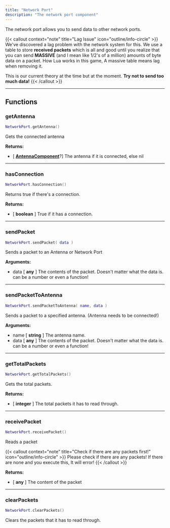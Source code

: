 ```yaml
---
title: "Network Port"
description: "The network port component"
---
```


The network port allows you to send data to other network ports.

{{< callout context="note" title="Lag Issue" icon="outline/info-circle" >}}
We've discovered a lag problem with the network system for this. We use a table to store **received packets** which is all and good until you realize that you can send **MASSIVE** (and I mean like 1/2's of a million) amounts of byte data on a packet. How Lua works in this game, A massive table means lag when removing it.

This is our current theory at the time but at the moment. **Try not to send too much data!**
{{< /callout >}}

---

## Functions

### getAntenna

```lua
NetworkPort.getAntenna()
```

Gets the connected antenna

**Returns:**
- [ **[AntennaComponent](/docs/lua-api/components/antenna/)**?] The antenna if it is connected, else nil

---

### hasConnection

```lua
NetworkPort.hasConnection()
```

Returns true if there's a connection.

**Returns:**
- [ **boolean** ] True if it has a connection.

---

### sendPacket

```lua
NetworkPort.sendPacket( data )
```

Sends a packet to an Antenna or Network Port

**Arguments:**
- data [ **any** ] The contents of the packet. Doesn't matter what the data is. can be a number or even a function!

---

### sendPacketToAntenna

```lua
NetworkPort.sendPacketToAntenna( name, data )
```

Sends a packet to a specified antenna. (Antenna needs to be connected!)

**Arguments:**
- name [ **string** ] The antenna name.
- data [ **any** ] The contents of the packet. Doesn't matter what the data is. can be a number or even a function!

---

### getTotalPackets

```lua
NetworkPort.getTotalPackets()
```

Gets the total packets.

**Returns:**
- [ **integer** ] The total packets it has to read through.

---

### receivePacket

```lua
NetworkPort.receivePacket()
```

Reads a packet

{{< callout context="note" title="Check if there are any packets first!" icon="outline/info-circle" >}}
Please check if there are any packets! If there are none and you execute this, It will error!
{{< /callout >}}

**Returns:**
- [ **any** ] The content of the packet

---

### clearPackets

```lua
NetworkPort.clearPackets()
```

Clears the packets that it has to read through.

